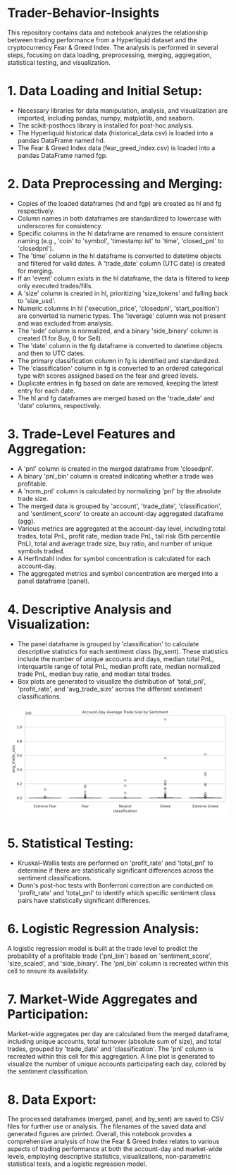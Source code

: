 # Trader-Behavior-Insights
This repository contains data and notebook analyzes the relationship between trading performance from a Hyperliquid dataset and the cryptocurrency Fear &amp; Greed Index. The analysis is performed in several steps, focusing on data loading, preprocessing, merging, aggregation, statistical testing, and visualization.

# 1. Data Loading and Initial Setup:
- Necessary libraries for data manipulation, analysis, and visualization are imported, including pandas, numpy, matplotlib, and seaborn.
- The scikit-posthocs library is installed for post-hoc analysis.
- The Hyperliquid historical data (historical_data.csv) is loaded into a pandas DataFrame named hd.
- The Fear & Greed Index data (fear_greed_index.csv) is loaded into a pandas DataFrame named fgp.

# 2. Data Preprocessing and Merging:
- Copies of the loaded dataframes (hd and fgp) are created as hl and fg respectively.
- Column names in both dataframes are standardized to lowercase with underscores for consistency.
- Specific columns in the hl dataframe are renamed to ensure consistent naming (e.g., 'coin' to 'symbol', 'timestamp ist' to 'time', 'closed_pnl' to 'closedpnl').
- The 'time' column in the hl dataframe is converted to datetime objects and filtered for valid dates. A 'trade_date' column (UTC date) is created for merging.
- If an 'event' column exists in the hl dataframe, the data is filtered to keep only executed trades/fills.
- A 'size' column is created in hl, prioritizing 'size_tokens' and falling back to 'size_usd'.
- Numeric columns in hl ('execution_price', 'closedpnl', 'start_position') are converted to numeric types. The 'leverage' column was not present and was excluded from analysis.
- The 'side' column is normalized, and a binary 'side_binary' column is created (1 for Buy, 0 for Sell).
- The 'date' column in the fg dataframe is converted to datetime objects and then to UTC dates.
- The primary classification column in fg is identified and standardized.
- The 'classification' column in fg is converted to an ordered categorical type with scores assigned based on the fear and greed levels.
- Duplicate entries in fg based on date are removed, keeping the latest entry for each date.
- The hl and fg dataframes are merged based on the 'trade_date' and 'date' columns, respectively.

# 3. Trade-Level Features and Aggregation:
- A 'pnl' column is created in the merged dataframe from 'closedpnl'.
- A binary 'pnl_bin' column is created indicating whether a trade was profitable.
- A 'norm_pnl' column is calculated by normalizing 'pnl' by the absolute trade size.
- The merged data is grouped by 'account', 'trade_date', 'classification', and 'sentiment_score' to create an account-day aggregated dataframe (agg).
- Various metrics are aggregated at the account-day level, including total trades, total PnL, profit rate, median trade PnL, tail risk (5th percentile PnL), total and average trade size, buy ratio, and number of    unique symbols traded.
- A Herfindahl index for symbol concentration is calculated for each account-day.
- The aggregated metrics and symbol concentration are merged into a panel dataframe (panel).

# 4. Descriptive Analysis and Visualization:
- The panel dataframe is grouped by 'classification' to calculate descriptive statistics for each sentiment class (by_sent). These statistics include the number of unique accounts and days, median total PnL,  interquartile range of total PnL, median profit rate, median normalized trade PnL, median buy ratio, and median total trades.
- Box plots are generated to visualize the distribution of 'total_pnl', 'profit_rate', and 'avg_trade_size' across the different sentiment classifications.

![alt text](box_avg_trade_size_by_sentiment.png)

# 5. Statistical Testing:
- Kruskal–Wallis tests are performed on 'profit_rate' and 'total_pnl' to determine if there are statistically significant differences across the sentiment classifications.
- Dunn's post-hoc tests with Bonferroni correction are conducted on 'profit_rate' and 'total_pnl' to identify which specific sentiment class pairs have statistically significant differences.

# 6. Logistic Regression Analysis:
A logistic regression model is built at the trade level to predict the probability of a profitable trade ('pnl_bin') based on 'sentiment_score', 'size_scaled', and 'side_binary'. The 'pnl_bin' column is recreated within this cell to ensure its availability.

# 7. Market-Wide Aggregates and Participation:
Market-wide aggregates per day are calculated from the merged dataframe, including unique accounts, total turnover (absolute sum of size), and total trades, grouped by 'trade_date' and 'classification'. The 'pnl' column is recreated within this cell for this aggregation.
A line plot is generated to visualize the number of unique accounts participating each day, colored by the sentiment classification.

# 8. Data Export:
The processed dataframes (merged, panel, and by_sent) are saved to CSV files for further use or analysis.
The filenames of the saved data and generated figures are printed.
Overall, this notebook provides a comprehensive analysis of how the Fear & Greed Index relates to various aspects of trading performance at both the account-day and market-wide levels, employing descriptive statistics, visualizations, non-parametric statistical tests, and a logistic regression model.

